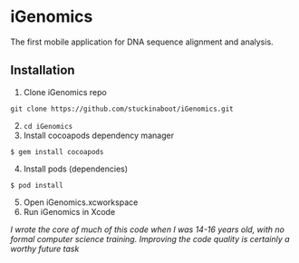 iGenomics
=========

The first mobile application for DNA sequence alignment and analysis.

## Installation
1) Clone iGenomics repo
```
git clone https://github.com/stuckinaboot/iGenomics.git
```
2) `cd iGenomics`
3) Install cocoapods dependency manager
```
$ gem install cocoapods
```
4) Install pods (dependencies)
```
$ pod install
```
5) Open iGenomics.xcworkspace
6) Run iGenomics in Xcode

*I wrote the core of much of this code when I was 14-16 years old, with no formal computer science training. Improving the code quality is certainly a worthy future task*
